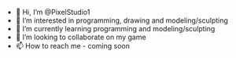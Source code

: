 - 👋 Hi, I’m @PixelStudio1
- 👀 I’m interested in programming, drawing and modeling/sculpting
- 🌱 I’m currently learning programming and modeling/sculpting
- 💞️ I’m looking to collaborate on my game
- 📫 How to reach me - coming soon

<!---
PixelStudio1/PixelStudio1 is a ✨ special ✨ repository because its `README.md` (this file) appears on your GitHub profile.
You can click the Preview link to take a look at your changes.
--->
